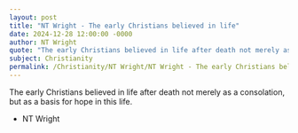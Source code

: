 ```yaml
---
layout: post
title: "NT Wright - The early Christians believed in life"
date: 2024-12-28 12:00:00 -0000
author: NT Wright
quote: "The early Christians believed in life after death not merely as a consolation, but as a basis for hope in this life."
subject: Christianity
permalink: /Christianity/NT Wright/NT Wright - The early Christians believed in life
---
```


The early Christians believed in life after death not merely as a consolation, but as a basis for hope in this life.

- NT Wright

